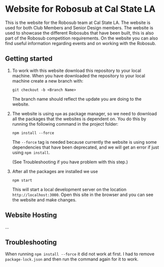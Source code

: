 # Website for Robosub at Cal State LA
This is the website for the Robosub team at Cal State LA. The website is used for both Club Members and Senior Design members.
The website is used to showcase the different Robosubs that have been built, this is also part of the Robosub competition requirements.
On the website you can also find useful information regarding events and on working with the Robosub.

## Getting started
1. To work with this website download this repository to your local machine.
When you have downloaded the repository to your local machine create a new branch with:

    `git checkout -b <Branch Name>`

    The branch name should reflect the update you are doing to the website.

2. The website is using `npm` as package manager, so we need to download all the  packages that the websites is dependent on. You do this by running the following command in the project folder:

    `npm install --force`

    The `--force` tag is needed because currently the website is using some dependencies that have been deprecated, and we will get an error if just using `npm install`.

    (See Troubleshooting if you have problem with this step.)

3. After all the packages are installed we use

    `npm start`

    This will start a local development server on the location `http://localhost:3000`.
    Open this site in the browser and you can see the website and make changes.



## Website Hosting
...

## Troubleshooting
When running `npm install --force` it did not work at first. I had to remove `package-lock.json` and then run the command again for it to work.
